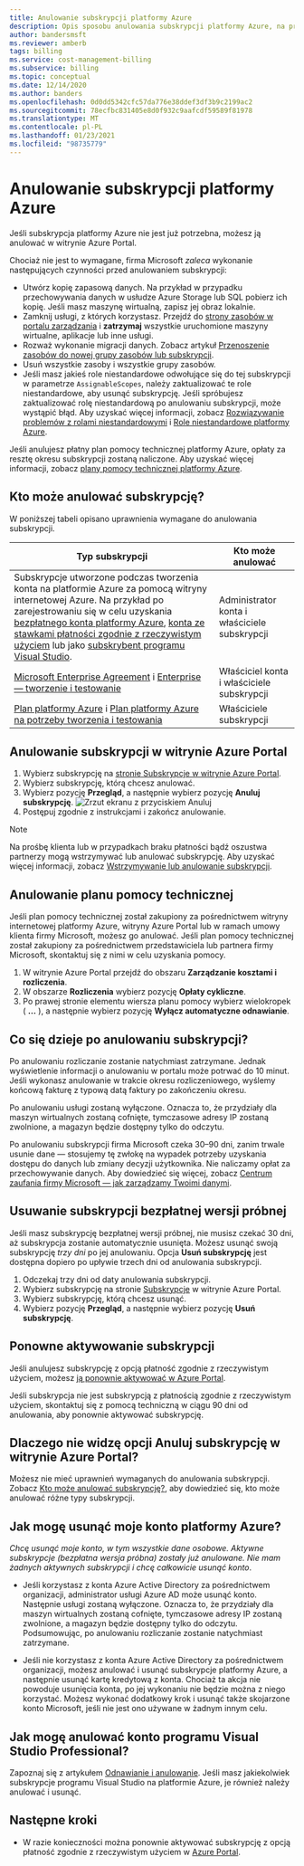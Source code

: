 ```yaml
---
title: Anulowanie subskrypcji platformy Azure
description: Opis sposobu anulowania subskrypcji platformy Azure, na przykład subskrypcji bezpłatnej wersji próbnej
author: bandersmsft
ms.reviewer: amberb
tags: billing
ms.service: cost-management-billing
ms.subservice: billing
ms.topic: conceptual
ms.date: 12/14/2020
ms.author: banders
ms.openlocfilehash: 0d0dd5342cfc57da776e38ddef3df3b9c2199ac2
ms.sourcegitcommit: 78ecfbc831405e8d0f932c9aafcdf59589f81978
ms.translationtype: MT
ms.contentlocale: pl-PL
ms.lasthandoff: 01/23/2021
ms.locfileid: "98735779"
---
```

# <a name="cancel-your-azure-subscription"></a>Anulowanie subskrypcji platformy Azure

Jeśli subskrypcja platformy Azure nie jest już potrzebna, możesz ją anulować w witrynie Azure Portal.

Chociaż nie jest to wymagane, firma Microsoft *zaleca* wykonanie następujących czynności przed anulowaniem subskrypcji:

* Utwórz kopię zapasową danych. Na przykład w przypadku przechowywania danych w usłudze Azure Storage lub SQL pobierz ich kopię. Jeśli masz maszynę wirtualną, zapisz jej obraz lokalnie.
* Zamknij usługi, z których korzystasz. Przejdź do [strony zasobów w portalu zarządzania](https://ms.portal.azure.com/?flight=1#blade/HubsExtension/Resources/resourceType/Microsoft.Resources%2Fresources) i **zatrzymaj** wszystkie uruchomione maszyny wirtualne, aplikacje lub inne usługi.
* Rozważ wykonanie migracji danych. Zobacz artykuł [Przenoszenie zasobów do nowej grupy zasobów lub subskrypcji](../../azure-resource-manager/management/move-resource-group-and-subscription.md).
* Usuń wszystkie zasoby i wszystkie grupy zasobów.
* Jeśli masz jakieś role niestandardowe odwołujące się do tej subskrypcji w parametrze `AssignableScopes`, należy zaktualizować te role niestandardowe, aby usunąć subskrypcję. Jeśli spróbujesz zaktualizować rolę niestandardową po anulowaniu subskrypcji, może wystąpić błąd. Aby uzyskać więcej informacji, zobacz [Rozwiązywanie problemów z rolami niestandardowymi](../../role-based-access-control/troubleshooting.md#problems-with-custom-roles) i [Role niestandardowe platformy Azure](../../role-based-access-control/custom-roles.md).

Jeśli anulujesz płatny plan pomocy technicznej platformy Azure, opłaty za resztę okresu subskrypcji zostaną naliczone. Aby uzyskać więcej informacji, zobacz [plany pomocy technicznej platformy Azure](https://azure.microsoft.com/support/plans/).

## <a name="who-can-cancel-a-subscription"></a>Kto może anulować subskrypcję?

W poniższej tabeli opisano uprawnienia wymagane do anulowania subskrypcji.

|Typ subskrypcji     |Kto może anulować  |
|---------|---------|
|Subskrypcje utworzone podczas tworzenia konta na platformie Azure za pomocą witryny internetowej Azure. Na przykład po zarejestrowaniu się w celu uzyskania [bezpłatnego konta platformy Azure](https://azure.microsoft.com/offers/ms-azr-0044p/), [konta ze stawkami płatności zgodnie z rzeczywistym użyciem](https://azure.microsoft.com/offers/ms-azr-0003p/) lub jako [subskrybent programu Visual Studio](https://azure.microsoft.com/pricing/member-offers/credit-for-visual-studio-subscribers/). |  Administrator konta i właściciele subskrypcji  |
|[Microsoft Enterprise Agreement](https://azure.microsoft.com/pricing/enterprise-agreement/) i [Enterprise — tworzenie i testowanie](https://azure.microsoft.com/offers/ms-azr-0148p/)     |  Właściciel konta i właściciele subskrypcji       |
|[Plan platformy Azure](https://azure.microsoft.com/offers/ms-azr-0017g/) i [Plan platformy Azure na potrzeby tworzenia i testowania](https://azure.microsoft.com/offers/ms-azr-0148g/)     |  Właściciele subskrypcji      |


## <a name="cancel-subscription-in-the-azure-portal"></a>Anulowanie subskrypcji w witrynie Azure Portal

1. Wybierz subskrypcję na [stronie Subskrypcje w witrynie Azure Portal](https://portal.azure.com/#blade/Microsoft_Azure_Billing/SubscriptionsBlade).
1. Wybierz subskrypcję, którą chcesz anulować.
1. Wybierz pozycję **Przegląd**, a następnie wybierz pozycję **Anuluj subskrypcję**.
    ![Zrzut ekranu z przyciskiem Anuluj](./media/cancel-azure-subscription/cancel_ibiza.png)
1. Postępuj zgodnie z instrukcjami i zakończ anulowanie.

> [!NOTE]
> Na prośbę klienta lub w przypadkach braku płatności bądź oszustwa partnerzy mogą wstrzymywać lub anulować subskrypcję. Aby uzyskać więcej informacji, zobacz [Wstrzymywanie lub anulowanie subskrypcji](/partner-center/create-a-new-subscription#suspend-or-cancel-a-subscription).

## <a name="cancel-a-support-plan"></a>Anulowanie planu pomocy technicznej

Jeśli plan pomocy technicznej został zakupiony za pośrednictwem witryny internetowej platformy Azure, witryny Azure Portal lub w ramach umowy klienta firmy Microsoft, możesz go anulować. Jeśli plan pomocy technicznej został zakupiony za pośrednictwem przedstawiciela lub partnera firmy Microsoft, skontaktuj się z nimi w celu uzyskania pomocy. 

1. W witrynie Azure Portal przejdź do obszaru **Zarządzanie kosztami i rozliczenia**.
1. W obszarze **Rozliczenia** wybierz pozycję **Opłaty cykliczne**.
1. Po prawej stronie elementu wiersza planu pomocy wybierz wielokropek ( **...** ), a następnie wybierz pozycję **Wyłącz automatyczne odnawianie**.

## <a name="what-happens-after-subscription-cancellation"></a>Co się dzieje po anulowaniu subskrypcji?

Po anulowaniu rozliczanie zostanie natychmiast zatrzymane. Jednak wyświetlenie informacji o anulowaniu w portalu może potrwać do 10 minut. Jeśli wykonasz anulowanie w trakcie okresu rozliczeniowego, wyślemy końcową fakturę z typową datą faktury po zakończeniu okresu.

Po anulowaniu usługi zostaną wyłączone. Oznacza to, że przydziały dla maszyn wirtualnych zostaną cofnięte, tymczasowe adresy IP zostaną zwolnione, a magazyn będzie dostępny tylko do odczytu.

Po anulowaniu subskrypcji firma Microsoft czeka 30–90 dni, zanim trwale usunie dane — stosujemy tę zwłokę na wypadek potrzeby uzyskania dostępu do danych lub zmiany decyzji użytkownika. Nie naliczamy opłat za przechowywanie danych. Aby dowiedzieć się więcej, zobacz [Centrum zaufania firmy Microsoft — jak zarządzamy Twoimi danymi](https://go.microsoft.com/fwLink/p/?LinkID=822930&clcid=0x409).

## <a name="delete-free-trial-subscription"></a>Usuwanie subskrypcji bezpłatnej wersji próbnej

Jeśli masz subskrypcję bezpłatnej wersji próbnej, nie musisz czekać 30 dni, aż subskrypcja zostanie automatycznie usunięta. Możesz usunąć swoją subskrypcję *trzy dni* po jej anulowaniu. Opcja **Usuń subskrypcję** jest dostępna dopiero po upływie trzech dni od anulowania subskrypcji.

1. Odczekaj trzy dni od daty anulowania subskrypcji.
1. Wybierz subskrypcję na stronie [Subskrypcje](https://portal.azure.com/#blade/Microsoft_Azure_Billing/SubscriptionsBlade) w witrynie Azure Portal.
1. Wybierz subskrypcję, którą chcesz usunąć.
1. Wybierz pozycję **Przegląd**, a następnie wybierz pozycję **Usuń subskrypcję**.

## <a name="reactivate-a-subscription"></a>Ponowne aktywowanie subskrypcji

Jeśli anulujesz subskrypcję z opcją płatność zgodnie z rzeczywistym użyciem, możesz [ją ponownie aktywować w Azure Portal](subscription-disabled.md).

Jeśli subskrypcja nie jest subskrypcją z płatnością zgodnie z rzeczywistym użyciem, skontaktuj się z pomocą techniczną w ciągu 90 dni od anulowania, aby ponownie aktywować subskrypcję.

## <a name="why-dont-i-see-the-cancel-subscription-option-on-the-azure-portal"></a>Dlaczego nie widzę opcji Anuluj subskrypcję w witrynie Azure Portal? 

Możesz nie mieć uprawnień wymaganych do anulowania subskrypcji. Zobacz [Kto może anulować subskrypcję?](#who-can-cancel-a-subscription), aby dowiedzieć się, kto może anulować różne typy subskrypcji.

## <a name="how-do-i-delete-my-azure-account"></a>Jak mogę usunąć moje konto platformy Azure?

*Chcę usunąć moje konto, w tym wszystkie dane osobowe. Aktywne subskrypcje (bezpłatna wersja próbna) zostały już anulowane. Nie mam żadnych aktywnych subskrypcji i chcę całkowicie usunąć konto*.

* Jeśli korzystasz z konta Azure Active Directory za pośrednictwem organizacji, administrator usługi Azure AD może usunąć konto. Następnie usługi zostaną wyłączone. Oznacza to, że przydziały dla maszyn wirtualnych zostaną cofnięte, tymczasowe adresy IP zostaną zwolnione, a magazyn będzie dostępny tylko do odczytu. Podsumowując, po anulowaniu rozliczanie zostanie natychmiast zatrzymane.

* Jeśli nie korzystasz z konta Azure Active Directory za pośrednictwem organizacji, możesz anulować i usunąć subskrypcje platformy Azure, a następnie usunąć kartę kredytową z konta. Chociaż ta akcja nie powoduje usunięcia konta, po jej wykonaniu nie będzie można z niego korzystać. Możesz wykonać dodatkowy krok i usunąć także skojarzone konto Microsoft, jeśli nie jest ono używane w żadnym innym celu.

## <a name="how-do-i-cancel-a-visual-studio-professional-account"></a>Jak mogę anulować konto programu Visual Studio Professional?

Zapoznaj się z artykułem [Odnawianie i anulowanie](/visualstudio/subscriptions/faq/admin/renewal-cancellation). Jeśli masz jakiekolwiek subskrypcje programu Visual Studio na platformie Azure, je również należy anulować i usunąć.

## <a name="next-steps"></a>Następne kroki

- W razie konieczności można ponownie aktywować subskrypcję z opcją płatność zgodnie z rzeczywistym użyciem w [Azure Portal](subscription-disabled.md).